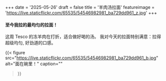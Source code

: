+++
date = '2025-05-26'
draft = false
title = '羊肉汤拉面'
featureimage = 'https://live.staticflickr.com/65535/54546982981_ba729dd961_z.jpg'
+++

#### 至今我拉的最均匀的拉面！

这周 Tesco 的冻羊肉在打折，适合做好喝的汤。
我对今天的拉面特别满意：拉得超级均匀, 好劲道的口感。

{{< figure
  src="https://live.staticflickr.com/65535/54546982981_ba729dd961_b.jpg"
  alt="面在碗里！"
  caption=""
>}}
